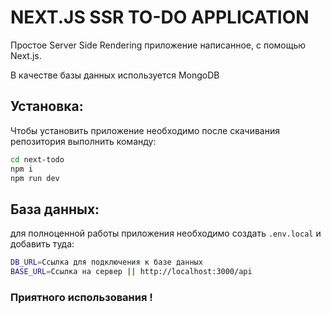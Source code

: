 # NEXT.JS SSR TO-DO APPLICATION

Простое Server Side Rendering приложение написанное, с помощью Next.js. 

В качестве базы данных используется MongoDB

## Установка:

Чтобы установить приложение необходимо после скачивания репозитория выполнить команду:

```sh
cd next-todo
npm i
npm run dev
```

## База данных:

для полноценной работы приложения необходимо создать `.env.local` и добавить туда:

```sh
DB_URL=Ссылка для подключения к базе данных
BASE_URL=Ссылка на сервер || http://localhost:3000/api
```

### Приятного использования !